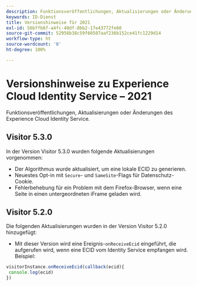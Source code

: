 ```yaml
---
description: Funktionsveröffentlichungen, Aktualisierungen oder Änderungen des Experience Cloud Identity Services.
keywords: ID-Dienst
title: Versionshinweise für 2021
exl-id: 56bffb6f-a4fc-40df-8bb2-17e43772fe60
source-git-commit: 52956b38c59f60507aaf236b152ce41fc1229d14
workflow-type: ht
source-wordcount: '0'
ht-degree: 100%

---
```


# Versionshinweise zu Experience Cloud Identity Service – 2021

Funktionsveröffentlichungen, Aktualisierungen oder Änderungen des Experience Cloud Identity Service.

## Visitor 5.3.0

In der Version Visitor 5.3.0 wurden folgende Aktualisierungen vorgenommen:

* Der Algorithmus wurde aktualisiert, um eine lokale ECID zu generieren.
* Neuestes Opt-in mit `Secure`- und `SameSite`-Flags für Datenschutz-Cookie.
* Fehlerbehebung für ein Problem mit dem Firefox-Browser, wenn eine Seite in einen untergeordneten iFrame geladen wird.

## Visitor 5.2.0

Die folgenden Aktualisierungen wurden in der Version Visitor 5.2.0 hinzugefügt:

* Mit dieser Version wird eine Ereignis-`onReceiveEcid` eingeführt, die aufgerufen wird, wenn eine ECID vom Identity Service empfangen wird. Beispiel:

```js
visitorInstance.onReceiveEcid(callback(ecid){
 console.log(ecid)
})
```
